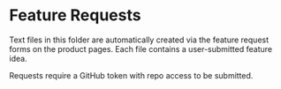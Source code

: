 # Feature Requests

Text files in this folder are automatically created via the feature request forms on the product pages.
Each file contains a user-submitted feature idea.

Requests require a GitHub token with repo access to be submitted.
